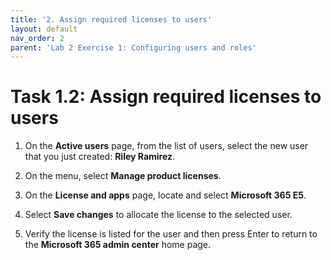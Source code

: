 ```yaml
---
title: '2. Assign required licenses to users'
layout: default
nav_order: 2
parent: 'Lab 2 Exercise 1: Configuring users and roles'
---
```


# Task 1.2: Assign required licenses to users

1. On the **Active users** page, from the list of users, select the new user that you just created: **Riley Ramirez**.

1. On the menu, select **Manage product licenses**.

1. On the **License and apps** page, locate and select **Microsoft 365 E5**.  

1. Select **Save changes** to allocate the license to the selected user.

1. Verify the license is listed for the user and then press Enter to return to the **Microsoft 365 admin center** home page.